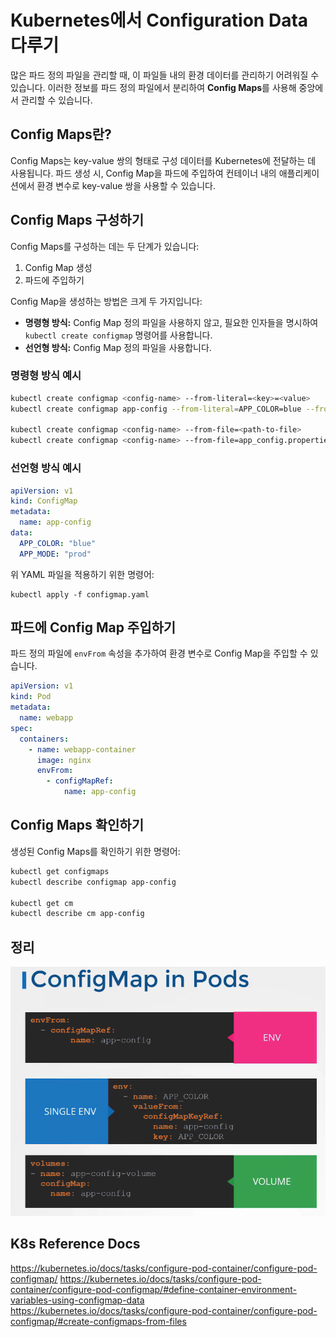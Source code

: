 # Kubernetes에서 Configuration Data 다루기

많은 파드 정의 파일을 관리할 때, 이 파일들 내의 환경 데이터를 관리하기 어려워질 수 있습니다. 이러한 정보를 파드 정의 파일에서 분리하여 **Config Maps**를 사용해 중앙에서 관리할 수 있습니다.

## Config Maps란?

Config Maps는 key-value 쌍의 형태로 구성 데이터를 Kubernetes에 전달하는 데 사용됩니다. 파드 생성 시, Config Map을 파드에 주입하여 컨테이너 내의 애플리케이션에서 환경 변수로 key-value 쌍을 사용할 수 있습니다.

## Config Maps 구성하기

Config Maps를 구성하는 데는 두 단계가 있습니다:

1. Config Map 생성
2. 파드에 주입하기

Config Map을 생성하는 방법은 크게 두 가지입니다:

- **명령형 방식:** Config Map 정의 파일을 사용하지 않고, 필요한 인자들을 명시하여 `kubectl create configmap` 명령어를 사용합니다.
- **선언형 방식:** Config Map 정의 파일을 사용합니다.

### 명령형 방식 예시

```sh
kubectl create configmap <config-name> --from-literal=<key>=<value>
kubectl create configmap app-config --from-literal=APP_COLOR=blue --from-literal=APP_MOD=prod

kubectl create configmap <config-name> --from-file=<path-to-file>
kubectl create configmap <config-name> --from-file=app_config.properties
```

### 선언형 방식 예시

```yaml
apiVersion: v1
kind: ConfigMap
metadata:
  name: app-config
data:
  APP_COLOR: "blue"
  APP_MODE: "prod"
```

위 YAML 파일을 적용하기 위한 명령어:

```
kubectl apply -f configmap.yaml
```

## 파드에 Config Map 주입하기

파드 정의 파일에 `envFrom` 속성을 추가하여 환경 변수로 Config Map을 주입할 수 있습니다.

```yaml
apiVersion: v1
kind: Pod
metadata:
  name: webapp
spec:
  containers:
    - name: webapp-container
      image: nginx
      envFrom:
        - configMapRef:
            name: app-config
```

## Config Maps 확인하기

생성된 Config Maps를 확인하기 위한 명령어:

```sh
kubectl get configmaps
kubectl describe configmap app-config

kubectl get cm
kubectl describe cm app-config
```

## 정리

![](2024-04-07-12-15-09.png)

## K8s Reference Docs

https://kubernetes.io/docs/tasks/configure-pod-container/configure-pod-configmap/
https://kubernetes.io/docs/tasks/configure-pod-container/configure-pod-configmap/#define-container-environment-variables-using-configmap-data
https://kubernetes.io/docs/tasks/configure-pod-container/configure-pod-configmap/#create-configmaps-from-files
